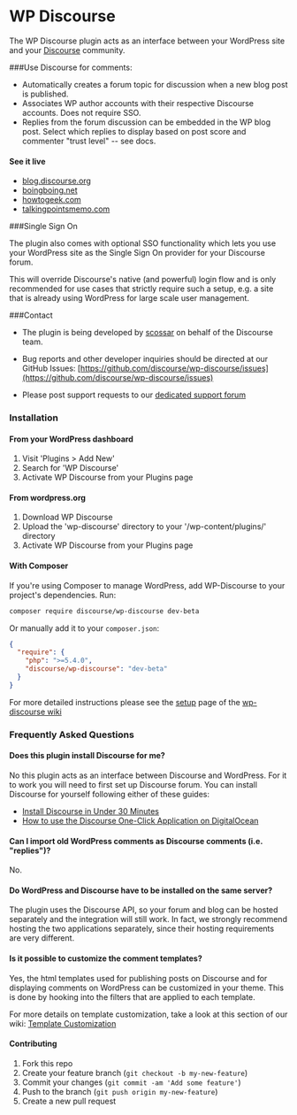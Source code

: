 # WP Discourse

The WP Discourse plugin acts as an interface between your WordPress site and your
[Discourse](http://www.discourse.org/) community.

###Use Discourse for comments:

- Automatically creates a forum topic for discussion when a new blog post is published.
- Associates WP author accounts with their respective Discourse accounts. Does not require SSO.
- Replies from the forum discussion can be embedded in the WP blog post. Select which replies to display
based on post score and commenter "trust level" -- see docs.

#### See it live

- [blog.discourse.org](http://blog.discourse.org/)
- [boingboing.net](http://boingboing.net/)
- [howtogeek.com](http://www.howtogeek.com/)
- [talkingpointsmemo.com](http://talkingpointsmemo.com/)

###Single Sign On

The plugin also comes with optional SSO functionality which lets you use your WordPress site as the
Single Sign On provider for your Discourse forum.

This will override Discourse's native (and powerful) login flow and is only recommended for use cases
that strictly require such a setup, e.g. a site that is already using WordPress for large scale user management.

###Contact

- The plugin is being developed by [scossar](https://github.com/scossar) on behalf of the Discourse team.

- Bug reports and other developer inquiries should be directed at our GitHub Issues:
[https://github.com/discourse/wp-discourse/issues](https://github.com/discourse/wp-discourse/issues)

- Please post support requests to our [dedicated support forum](https://meta.discourse.org/c/support/wordpress)

### Installation

#### From your WordPress dashboard

1. Visit 'Plugins > Add New'
2. Search for 'WP Discourse'
3. Activate WP Discourse from your Plugins page

#### From wordpress.org

1. Download WP Discourse
2. Upload the 'wp-discourse' directory to your '/wp-content/plugins/' directory
3. Activate WP Discourse from your Plugins page

#### With Composer

If you're using Composer to manage WordPress, add WP-Discourse to your project's dependencies. Run:

```sh
composer require discourse/wp-discourse dev-beta
```

Or manually add it to your `composer.json`:

```json
{
  "require": {
    "php": ">=5.4.0",
    "discourse/wp-discourse": "dev-beta"
  }
}
```

For more detailed instructions please see the [setup](https://github.com/discourse/wp-discourse/wiki/Setup) page of the
[wp-discourse wiki](https://github.com/discourse/wp-discourse/wiki)

### Frequently Asked Questions

#### Does this plugin install Discourse for me?

No this plugin acts as an interface between Discourse and WordPress. For it to work you will need to first set up
Discourse forum. You can install Discourse for yourself following either of these guides:

- [Install Discourse in Under 30 Minutes](https://github.com/discourse/discourse/blob/master/docs/INSTALL-cloud.md)
- [How to use the Discourse One-Click Application on DigitalOcean](https://www.digitalocean.com/community/tutorials/how-to-use-the-discourse-one-click-application-on-digitalocean)

#### Can I import old WordPress comments as Discourse comments (i.e. "replies")? 

No.

#### Do WordPress and Discourse have to be installed on the same server?

The plugin uses the Discourse API, so your forum and blog can be hosted separately and the integration will still work.
In fact, we strongly recommend hosting the two applications separately, since their hosting requirements are very different.

#### Is it possible to customize the comment templates?

Yes, the html templates used for publishing posts on Discourse and for displaying comments on WordPress can be customized in your theme.
This is done by hooking into the filters that are applied to each template.

For more details on template customization, take a look at this section of our wiki: [Template Customization](https://github.com/discourse/wp-discourse/wiki/Template-Customization)

#### Contributing

1. Fork this repo
2. Create your feature branch (`git checkout -b my-new-feature`)
3. Commit your changes (`git commit -am 'Add some feature'`)
4. Push to the branch (`git push origin my-new-feature`)
5. Create a new pull request
